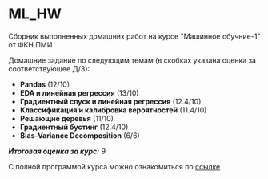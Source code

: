# ML_HW

Сборник выполненных домашних работ на курсе "Машинное обучние-1" от ФКН ПМИ

Домашние задание по следующим темам (в скобках указана оценка за соответствующее Д/З):

* **Pandas** (12/10)
* **EDA и линейная регрессия** (13/10)
* **Градиентный спуск и линейная регрессия** (12.4/10)
* **Классификация и калибровка вероятностей** (11.4/10)
* **Решающие деревья** (11/10)
* **Градиентный бустинг** (12.4/10)
* **Bias-Variance Decomposition** (6/6)

_**Итоговая оценка за курс:**_ 9

С полной программой курса можно ознакомиться по [ссылке](http://wiki.cs.hse.ru/Машинное_обучение_1/2022_2023)
